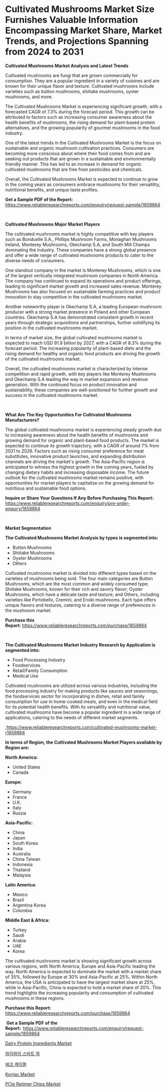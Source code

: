 <p><h1>Cultivated Mushrooms Market Size Furnishes Valuable Information Encompassing Market Share, Market Trends, and Projections Spanning from 2024 to 2031</h1></p><p><strong>Cultivated Mushrooms Market Analysis and Latest Trends</strong></p>
<p><p>Cultivated mushrooms are fungi that are grown commercially for consumption. They are a popular ingredient in a variety of cuisines and are known for their unique flavor and texture. Cultivated mushrooms include varieties such as button mushrooms, shiitake mushrooms, oyster mushrooms, and more.</p><p>The Cultivated Mushrooms Market is experiencing significant growth, with a forecasted CAGR of 7.3% during the forecast period. This growth can be attributed to factors such as increasing consumer awareness about the health benefits of mushrooms, the rising demand for plant-based protein alternatives, and the growing popularity of gourmet mushrooms in the food industry.</p><p>One of the latest trends in the Cultivated Mushrooms Market is the focus on sustainable and organic mushroom cultivation practices. Consumers are becoming more conscious about where their food comes from and are seeking out products that are grown in a sustainable and environmentally friendly manner. This has led to an increase in demand for organic cultivated mushrooms that are free from pesticides and chemicals.</p><p>Overall, the Cultivated Mushrooms Market is expected to continue to grow in the coming years as consumers embrace mushrooms for their versatility, nutritional benefits, and unique taste profiles.</p></p>
<p><strong>Get a Sample PDF of the Report:&nbsp;</strong> <a href="https://www.reliableresearchreports.com/enquiry/request-sample/1659864">https://www.reliableresearchreports.com/enquiry/request-sample/1659864</a></p>
<p>&nbsp;</p>
<p><strong>Cultivated Mushrooms Major Market Players</strong></p>
<p><p>The cultivated mushrooms market is highly competitive with key players such as Bonduelle S.A., Phillips Mushroom Farms, Monaghan Mushrooms Ireland, Monterey Mushrooms, Okechamp S.A, and South Mill Champs dominating the industry. These companies have a strong global presence and offer a wide range of cultivated mushrooms products to cater to the diverse needs of consumers. </p><p>One standout company in the market is Monterey Mushrooms, which is one of the largest vertically integrated mushroom companies in North America. The company has continued to expand its operations and product offerings, leading to significant market growth and increased sales revenue. Monterey Mushrooms has also focused on sustainable farming practices and product innovation to stay competitive in the cultivated mushrooms market.</p><p>Another noteworthy player is Okechamp S.A, a leading European mushroom producer with a strong market presence in Poland and other European countries. Okechamp S.A has demonstrated consistent growth in recent years through strategic acquisitions and partnerships, further solidifying its position in the cultivated mushrooms market.</p><p>In terms of market size, the global cultivated mushrooms market is expected to reach USD 91.9 billion by 2027, with a CAGR of 8.3% during the forecast period. The increasing popularity of plant-based diets and the rising demand for healthy and organic food products are driving the growth of the cultivated mushrooms market.</p><p>Overall, the cultivated mushrooms market is characterized by intense competition and rapid growth, with key players like Monterey Mushrooms and Okechamp S.A leading the way in market expansion and revenue generation. With the continued focus on product innovation and sustainability, these companies are well-positioned for further growth and success in the cultivated mushrooms market.</p></p>
<p>&nbsp;</p>
<p><strong>What Are The Key Opportunities For Cultivated Mushrooms Manufacturers?</strong></p>
<p><p>The global cultivated mushrooms market is experiencing steady growth due to increasing awareness about the health benefits of mushrooms and growing demand for organic and plant-based food products. The market is expected to continue its growth trajectory, with a CAGR of around 7% from 2021 to 2026. Factors such as rising consumer preference for meat substitutes, innovative product launches, and expanding distribution channels are driving the market's growth. The Asia-Pacific region is anticipated to witness the highest growth in the coming years, fueled by changing dietary habits and increasing disposable income. The future outlook for the cultivated mushrooms market remains positive, with opportunities for market players to capitalize on the growing demand for nutritious and sustainable food options.</p></p>
<p><strong>Inquire or Share Your Questions If Any Before Purchasing This Report:</strong> <a href="https://www.reliableresearchreports.com/enquiry/pre-order-enquiry/1659864">https://www.reliableresearchreports.com/enquiry/pre-order-enquiry/1659864</a></p>
<p>&nbsp;</p>
<p><strong>Market Segmentation</strong></p>
<p><strong>The Cultivated Mushrooms Market Analysis by types is segmented into:</strong></p>
<p><ul><li>Button Mushrooms</li><li>Shiitake Mushrooms</li><li>Oyster Mushrooms</li><li>Others</li></ul></p>
<p><p>Cultivated mushrooms market is divided into different types based on the varieties of mushrooms being sold. The four main categories are Button Mushrooms, which are the most common and widely consumed type; Shiitake Mushrooms, known for their rich and savory flavor; Oyster Mushrooms, which have a delicate taste and texture; and Others, including varieties like Portobello, Cremini, and Enoki mushrooms. Each type offers unique flavors and textures, catering to a diverse range of preferences in the mushroom market.</p></p>
<p><strong>Purchase this Report:&nbsp;</strong><a href="https://www.reliableresearchreports.com/purchase/1659864">https://www.reliableresearchreports.com/purchase/1659864</a></p>
<p>&nbsp;</p>
<p><strong>The Cultivated Mushrooms Market Industry Research by Application is segmented into:</strong></p>
<p><ul><li>Food Processing Industry</li><li>Foodservices</li><li>Retail/Family Consumption</li><li>Medical Use</li></ul></p>
<p><p>Cultivated mushrooms are utilized across various industries, including the food processing industry for making products like sauces and seasonings, the foodservices sector for incorporating in dishes, retail and family consumption for use in home-cooked meals, and even in the medical field for its potential health benefits. With its versatility and nutritional value, cultivated mushrooms have become a popular ingredient in a wide range of applications, catering to the needs of different market segments.</p></p>
<p><a href="https://www.reliableresearchreports.com/cultivated-mushrooms-market-r1659864">&nbsp;https://www.reliableresearchreports.com/cultivated-mushrooms-market-r1659864</a></p>
<p><strong>In terms of Region, the Cultivated Mushrooms Market Players available by Region are:</strong></p>
<p>
    <p> <strong> North America: </strong>
        <ul>
            <li>United States</li>
            <li>Canada</li>
        </ul>
        </p> 
    <p> <strong> Europe: </strong>
        <ul>
            <li>Germany</li>
            <li>France</li>
            <li>U.K.</li>
            <li>Italy</li>
            <li>Russia</li>
        </ul>
        </p> 
    <p> <strong> Asia-Pacific: </strong>
        <ul>
            <li>China</li>
            <li>Japan</li>
            <li>South Korea</li>
            <li>India</li>
            <li>Australia</li>
            <li>China Taiwan</li>
            <li>Indonesia</li>
            <li>Thailand</li>
            <li>Malaysia</li>
        </ul>
        </p> 
    <p> <strong> Latin America: </strong>
        <ul>
            <li>Mexico</li>
            <li>Brazil</li>
            <li>Argentina Korea</li>
            <li>Colombia</li>
        </ul>
        </p> 
    <p> <strong> Middle East & Africa: </strong>
        <ul>
            <li>Turkey</li>
            <li>Saudi</li>
            <li>Arabia</li>
            <li>UAE</li>
            <li>Korea</li>
        </ul>
    </p>
    </p>
<p><p>The cultivated mushrooms market is showing significant growth across various regions, with North America, Europe and Asia-Pacific leading the way. North America is expected to dominate the market with a market share of 35%, followed by Europe at 30% and Asia-Pacific at 25%. Within North America, the USA is anticipated to have the largest market share at 25%, while in Asia-Pacific, China is expected to hold a market share of 20%. This trend highlights the increasing popularity and consumption of cultivated mushrooms in these regions.</p></p>
<p><strong>Purchase this Report: </strong><a href="https://www.reliableresearchreports.com/purchase/1659864">https://www.reliableresearchreports.com/purchase/1659864</a></p>
<p>&nbsp;<strong>Get a Sample PDF of the Report:&nbsp;&nbsp;</strong><a href="https://www.reliableresearchreports.com/enquiry/request-sample/1659864">https://www.reliableresearchreports.com/enquiry/request-sample/1659864</a></p>
<p><strong></strong></p>
<p><p><a href="https://github.com/CliffMedina6/Market-Research-Report-List-4/blob/main/dairy-protein-ingredients-market.md">Dairy Protein Ingredients Market</a></p><p><a href="https://github.com/WilburKihn5676/Market-Research-Report-List-1/blob/main/936983517301.md">와이파이 스마트 락</a></p><p><a href="https://github.com/wallacBahrtyinger567686/Market-Research-Report-List-1/blob/main/358441117302.md">에코 케이블</a></p><p><a href="https://github.com/Sinjinluong3e0awx2m195k76/Market-Research-Report-List-1/blob/main/konjac-market.md">Konjac Market</a></p><p><a href="https://issuu.com/reportprime-2/docs/pcie-retimer-chips-market-size-2030.pptx">PCIe Retimer Chips Market</a></p></p>